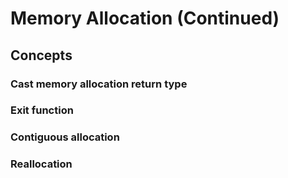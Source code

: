 # Memory Allocation (Continued)
## Concepts
### Cast memory allocation return type
### Exit function
### Contiguous allocation
### Reallocation
